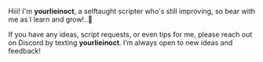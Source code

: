 Hiii! I'm **yourlieinoct**, a selftaught scripter who's still improving, so bear with me as I learn and grow!..🛐

If you have any ideas, script requests, or even tips for me, please reach out on Discord by texting **yourlieinoct**. I’m always open to new ideas and feedback!
